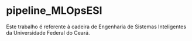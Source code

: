 # pipeline_MLOpsESI
Este trabalho é referente à cadeira de Engenharia de Sistemas Inteligentes da Universidade Federal do Ceará.
